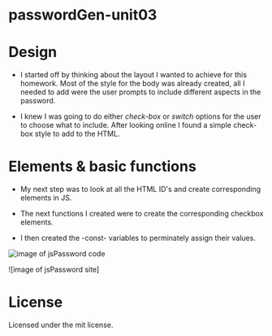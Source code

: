 # passwordGen-unit03

# Design 

* I started off by thinking about the layout I wanted to achieve for this homework. Most of the style for the body was already created, all I needed to add were the user prompts to include different aspects in the password.

* I knew I was going to do either _check-box_ or _switch_ options for the user to choose what to include. After looking online I found a simple check-box style to add to the HTML.

# Elements & basic functions

* My next step was to look at all the HTML ID's and create corresponding elements in JS.

* The next functions I created were to create the corresponding checkbox elements.

* I then created the -const- variables to perminately assign their values.

![image of jsPassword code]()

![image of jsPassword site]


# License

Licensed under the mit license.